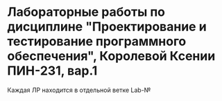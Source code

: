 # Лабораторные работы по дисциплине "Проектирование и тестирование программного обеспечения", Королевой Ксении ПИН-231, вар.1

Каждая ЛР находится в отдельной ветке Lab-№
